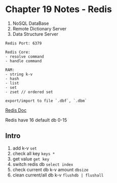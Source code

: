 # Chapter 19 Notes - Redis

1. NoSQL DataBase 
2. Remote Dictionary Server
3. Data Structure Server

```
Redis Port: 6379

Redis Core:
- resolve command
- handle command

RAM:
- string k-v
- hash
- list
- set
- zset // ordered set

export/import to file `.dbf`, `.dbm`
```

[Redis Doc](https://redisdoc.com)

Redis have 16 default db 0-15

## Intro
1. add k-v `set`
2. check all key `keys *`
3. get value `get key`
4. switch redis db `select index`
5. check current db k-v amount `dbsize`
6. clean current/all db k-v `flushdb | flushall`